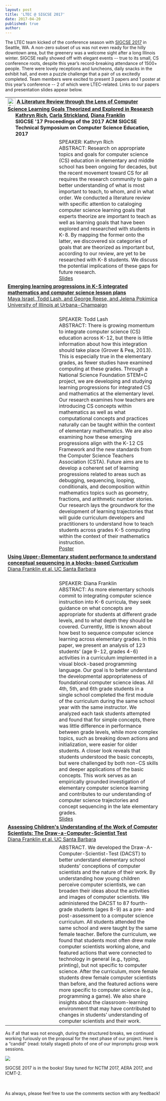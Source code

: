 ```yaml
---
layout: post
title: 'LTEC @ SIGCSE 2017'
date: 2017-04-20
published: true
author:
---
```


The LTEC team kicked of the conference season with [SIGCSE 2017](https://sigcse2017.sigcse.org/) in Seattle, WA. A non-zero subset of us was not even ready for the hilly downtown area, but the greenery was a welcome sight after a long Illinois winter. SIGCSE really showed off with elegant events -- true to its small, CS conference roots, despite this year’s record-breaking attendance of 1500+ people. There were lovely receptions and luncheons, daily snacks in the exhibit hall, and even a puzzle challenge that a pair of us excitedly completed. Team members were excited to present 3 papers and 1 poster at this year’s conference -- 2 of which were LTEC-related. Links to our papers and presentation slides appear below.


<!--excerpt-->

<table>
<!-- article link -->
<tr>
<td colspan="2">
<!-- ACM DL Article: A Literature Review through the Lens of Computer Science Learning Goals Theorized and Explored in Research -->
<div class="acmdlitem" id="item3017772">
<img src="http://dl.acm.org.proxy.uchicago.edu/images/oa.gif" width="25" height="25" border="0" alt="ACM DL Author-ize service" style="vertical-align:middle"/>
<a href="http://dl.acm.org.proxy.uchicago.edu/authorize?N37468" title="A Literature Review through the Lens of Computer Science Learning Goals Theorized and Explored in Research"><b>A Literature Review through the Lens of Computer Science Learning Goals Theorized and Explored in Research<b></a><div style="margin-left:25px">
<a href="http://dl.acm.org.proxy.uchicago.edu/author_page.cfm?id=99659136505" >Kathryn Rich</a>, <a href="http://dl.acm.org.proxy.uchicago.edu/author_page.cfm?id=99659136862" >Carla Strickland</a>, <a href="http://dl.acm.org.proxy.uchicago.edu/author_page.cfm?id=81100065382" >Diana Franklin</a><br />SIGCSE '17 Proceedings of the 2017 ACM SIGCSE Technical Symposium on Computer Science Education, 2017</div></div>
</td>
</tr>

<tr>
<td width="150px">
<img src="http://everydaycomputing.org/static/img/portfolio/rich.jpg" class="img-circle timeline-image" alt=""><br>
<img src="http://everydaycomputing.org/static/img/portfolio/carla.jpg" class="img-circle timeline-image" alt=""><br>
<img src="http://everydaycomputing.org/static/img/portfolio/DianaCropped.jpg" class="img-circle timeline-image" alt="">
</td>

<td>
SPEAKER: Kathryn Rich
<br>ABSTRACT: Research on appropriate topics and goals for computer science (CS) education in elementary and middle school has been ongoing for decades, but the recent movement toward CS for all requires the research community to gain a better understanding of what is most important to teach, to whom, and in what order. We conducted a literature review with specific attention to cataloging computer science learning goals that experts theorize are important to teach as well as learning goals that have been explored and researched with students in K-8. By mapping the former onto the latter, we discovered six categories of goals that are theorized as important but, according to our review, are yet to be researched with K-8 students. We discuss the potential implications of these gaps for future research.
<br/>
<a href="https://drive.google.com/open?id=0Bw6ROM0n_bWXR2k2RmR1ZU9lWEk">Slides</a>
</td>
</tr>

<!--
////
-->

<tr>
<td colspan="2">
<a href="http://dl.acm.org/citation.cfm?id=3022421"><b>Emerging learning progressions in K-5 integrated mathematics and computer science lesson plans</b>
<br/>Maya Israel, Todd Lash, and George Reese, and Jelena Pokimica
<br/>University of Illinois at Urbana-Champaign
</td>

<tr>
<td>
<img src="http://everydaycomputing.org/static/img/portfolio/reese.jpg" class="img-circle timeline-image" alt="">
<br/>
<img src="http://everydaycomputing.org/static/img/portfolio/Maya.png" class="img-circle timeline-image" alt="">
<br/>
<img src="http://everydaycomputing.org/static/img/portfolio/lash.jpeg" class="img-circle timeline-image" alt="">
<br/>
<img src="http://everydaycomputing.org/static/img/portfolio/JelenaP.jpg" class="img-circle timeline-image" alt="">

</td>
<td>
<br>SPEAKER: Todd Lash
<br>ABSTRACT: There is growing momentum to integrate computer science (CS) education across K-12, but there is little information about how this integration should take place (Grover & Pea, 2013). This is especially true in the elementary grades, as fewer studies have examined computing at these grades. Through a National Science Foundation STEM+C project, we are developing and studying learning progressions for integrated CS and mathematics at the elementary level. Our research examines how teachers are introducing CS concepts within mathematics as well as what computational concepts and practices naturally can be taught within the context of elementary mathematics. We are also examining how these emerging progressions align with the K-12 CS Framework and the new standards from the Computer Science Teachers Association (CSTA). Future aims are to develop a coherent set of learning progressions related to areas such as debugging, sequencing, looping, conditionals, and decomposition within mathematics topics such as geometry, fractions, and arithmetic number stories. Our research lays the groundwork for the development of learning trajectories that will guide curriculum developers and practitioners to understand how to teach students across grades K-5 computing within the context of their mathematics instruction.
<br/>
<a href="https://drive.google.com/open?id=0Bw6ROM0n_bWXMks2NUo3SDAxUTg">Poster</a>
</td>
</tr>


<tr>
<td colspan="2"><a href="http://dl.acm.org/citation.cfm?id=3017760"><b>Using Upper-Elementary student performance to understand conceptual sequencing in a blocks-based Curriculum</b>
<br/>
Diana Franklin et al. UC Santa Barbara
</td>
</tr>

<tr>
<td>  <img src="http://everydaycomputing.org/static/img/portfolio/DianaCropped.jpg" class="img-circle timeline-image" alt="">
</td>
<td>
<br>SPEAKER: Diana Franklin
<br>ABSTRACT: As more elementary schools commit to integrating computer science instruction into K-6 curricula, they seek guidance on what concepts are appropriate for students at different grade levels, and to what depth they should be covered. Currently, little is known about how best to sequence computer science learning across elementary grades. In this paper, we present an analysis of 123 students’ (age 9-12, grades 4-6) activities in a curriculum implemented in a visual block-based programming language. Our goal is to better understand the developmental appropriateness of foundational computer science ideas.
All 4th, 5th, and 6th grade students in a single school completed the first module of the curriculum during the same school year with the same instructor. We analyzed each task students attempted and found that for simple concepts, there was little difference in performance between grade levels, while more complex topics, such as breaking down actions and initialization, were easier for older students. A closer look reveals that students understood the basic concepts, but were challenged by both non-CS skills and deeper applications of the basic concepts. This work serves as an empirically grounded investigation of elementary computer science learning and contributes to our understanding of computer science trajectories and concept sequencing in the late elementary grades.
<br/>
<a href="https://drive.google.com/open?id=0Bw6ROM0n_bWXVnVVelY5bnlyS0E">Slides</a>
</td>
</tr>

<!--
//
//
-->


<tr>
<td colspan="2"><a href="http://dl.acm.org/citation.cfm?id=3017769"><b>Assessing Children's Understanding of the Work of Computer Scientists: The Draw-a-Computer-Scientist Test</b>
<br/>
Diana Franklin et al. UC Santa Barbara
</td>
</tr>

<tr>
<td>  <img src="http://everydaycomputing.org/static/img/portfolio/DianaCropped.jpg" class="img-circle timeline-image" alt="">
</td>

<td>
ABSTRACT. We developed the Draw-A-Computer-Scientist-Test (DACST) to better understand elementary school students’ conceptions of computer scientists and the nature of their work. By understanding how young children perceive computer scientists, we can broaden their ideas about the activities and images of computer scientists. We administered the DACST to 87 fourth-grade students (ages 8-9) as a pre- and post-assessment to a computer science curriculum. All students attended the same school and were taught by the same female teacher. Before the curriculum, we found that students most often drew male computer scientists working alone, and featured actions that were connected to technology in general (e.g., typing, printing), but not specific to computer science. After the curriculum, more female students drew female computer scientists than before, and the featured actions were more specific to computer science (e.g., programming a game). We also share insights about the classroom-learning environment that may have contributed to changes in students’ understanding of computer scientists and their work.
</td>

</tr>
</table>


<!--
///
///
-->
As if all that was not enough, during the structured breaks, we continued working furiously on the proposal for the next phase of our project. Here is a “candid” (read: totally staged) photo of one of our impromptu group work sessions.

<img src="{{ site.images }}/blog/2017-04-20-ltec-at-sigcse-2017-5a2a8f26.gif" />

SIGCSE 2017 is in the books! Stay tuned for NCTM 2017, AERA 2017, and ICMT-2.

<br/><br/>
As always, please feel free to use the comments section with any feedback!
